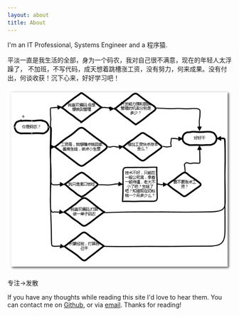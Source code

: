 ```yaml
---
layout: about
title: About
---
```


I'm an IT Professional, Systems Engineer and a 程序猿.

平淡一直是我生活的全部，身为一个码农，我对自己很不满意，现在的年轻人太浮躁了， 不加班，不写代码，成天想着跳槽涨工资，没有努力，何来成果。没有付出，何谈收获！沉下心来，好好学习吧！

<p><img src="/assets/images/about.png"></p>

<p>专注->发散</p>

If you have any thoughts while reading this site I'd love to hear them. You can contact me on <a href="https://github.com/Aliece">Github</a>, or via <a href="alieceyy@gmail.com">email</a>. Thanks for reading!
